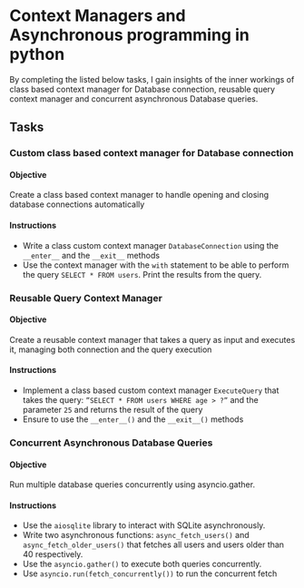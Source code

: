 # Context Managers and Asynchronous programming in python
By completing the listed below tasks, I gain insights of the inner workings of class based context manager for Database connection, reusable query context manager and concurrent asynchronous Database queries.

## Tasks

### Custom class based context manager for Database connection

#### Objective
Create a class based context manager to handle opening and closing database connections automatically

#### Instructions
* Write a class custom context manager ```DatabaseConnection``` using the ```__enter__``` and the ```__exit__``` methods
* Use the context manager with the ```with``` statement to be able to perform the query ```SELECT * FROM users```. Print the results from the query.
 
### Reusable Query Context Manager

#### Objective
Create a reusable context manager that takes a query as input and executes it, managing both connection and the query execution

#### Instructions
* Implement a class based custom context manager ```ExecuteQuery``` that takes the query: ```”SELECT * FROM users WHERE age > ?”``` and the parameter ```25``` and returns the result of the query
* Ensure to use the ```__enter__()``` and the ```__exit__()``` methods
 
### Concurrent Asynchronous Database Queries

#### Objective
Run multiple database queries concurrently using asyncio.gather.

#### Instructions
* Use the ```aiosqlite``` library to interact with SQLite asynchronously.
* Write two asynchronous functions: ```async_fetch_users()``` and ```async_fetch_older_users()``` that fetches all users and users older than 40 respectively.
* Use the ```asyncio.gather()``` to execute both queries concurrently.
* Use ```asyncio.run(fetch_concurrently())``` to run the concurrent fetch
